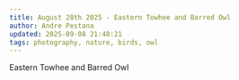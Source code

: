 ```yaml
---
title: August 28th 2025 - Eastern Towhee and Barred Owl
author: Andre Pestana
updated: 2025-09-08 21:48:21
tags: photography, nature, birds, owl
---
```


<!-- excerpt -->

Eastern Towhee and Barred Owl

<!-- excerpt -->

<FolderGallery dir="/sections/photography/posts/2025-08-28" sort="name-asc" />
